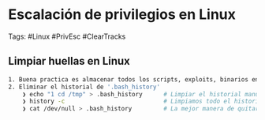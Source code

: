 # Escalación de privilegios en Linux

Tags: #Linux #PrivEsc #ClearTracks

## Limpiar huellas en Linux

```bash 
1. Buena practica es almacenar todos los scripts, exploits, binarios en '/tmp' para despues eliminarlos
2. Eliminar el historial de '.bash_history' 
	❯ echo "1 cd /tmp" > .bash_history      # Limpiar el historial manualmente
	❯ history -c                            # Limpiamos todo el historial 
	❯ cat /dev/null > .bash_history         # La mejor manera de quitar todo el contenido en el historial
```